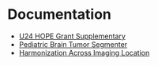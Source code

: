 # Documentation
- [U24 HOPE Grant Supplementary](https://precision-medical-imaging-group.github.io/HOPE-Grant-Sup/)
- [Pediatric Brain Tumor Segmenter](https://precision-medical-imaging-group.github.io/SegmenterApp-Segmenter-Peds)
- [Harmonization Across Imaging Location](https://precision-medical-imaging-group.github.io/SegmenterApp-HAIL/)


